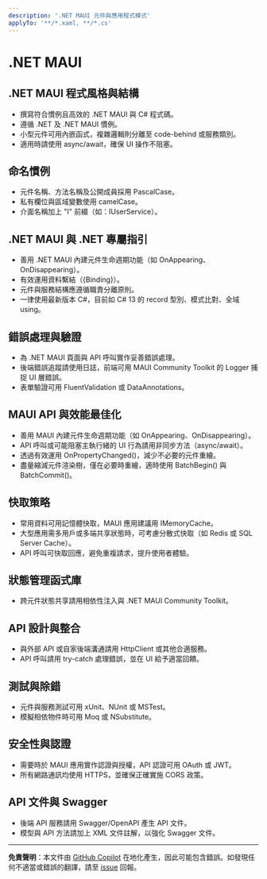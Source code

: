 ```yaml
---
description: '.NET MAUI 元件與應用程式模式'
applyTo: '**/*.xaml, **/*.cs'
---
```


# .NET MAUI

## .NET MAUI 程式風格與結構

- 撰寫符合慣例且高效的 .NET MAUI 與 C# 程式碼。
- 遵循 .NET 及 .NET MAUI 慣例。
- 小型元件可用內嵌函式，複雜邏輯則分離至 code-behind 或服務類別。
- 適用時請使用 async/await，確保 UI 操作不阻塞。

## 命名慣例

- 元件名稱、方法名稱及公開成員採用 PascalCase。
- 私有欄位與區域變數使用 camelCase。
- 介面名稱加上 "I" 前綴（如：IUserService）。

## .NET MAUI 與 .NET 專屬指引

- 善用 .NET MAUI 內建元件生命週期功能（如 OnAppearing、OnDisappearing）。
- 有效運用資料繫結（{Binding}）。
- 元件與服務結構應遵循職責分離原則。
- 一律使用最新版本 C#，目前如 C# 13 的 record 型別、模式比對、全域 using。

## 錯誤處理與驗證

- 為 .NET MAUI 頁面與 API 呼叫實作妥善錯誤處理。
- 後端錯誤追蹤請使用日誌，前端可用 MAUI Community Toolkit 的 Logger 捕捉 UI 層錯誤。
- 表單驗證可用 FluentValidation 或 DataAnnotations。

## MAUI API 與效能最佳化

- 善用 MAUI 內建元件生命週期功能（如 OnAppearing、OnDisappearing）。
- API 呼叫或可能阻塞主執行緒的 UI 行為請用非同步方法（async/await）。
- 透過有效運用 OnPropertyChanged()，減少不必要的元件重繪。
- 盡量縮減元件渲染樹，僅在必要時重繪，適時使用 BatchBegin() 與 BatchCommit()。

## 快取策略

- 常用資料可用記憶體快取，MAUI 應用建議用 IMemoryCache。
- 大型應用需多用戶或多端共享狀態時，可考慮分散式快取（如 Redis 或 SQL Server Cache）。
- API 呼叫可快取回應，避免重複請求，提升使用者體驗。

## 狀態管理函式庫

- 跨元件狀態共享請用相依性注入與 .NET MAUI Community Toolkit。

## API 設計與整合

- 與外部 API 或自家後端溝通請用 HttpClient 或其他合適服務。
- API 呼叫請用 try-catch 處理錯誤，並在 UI 給予適當回饋。

## 測試與除錯

- 元件與服務測試可用 xUnit、NUnit 或 MSTest。
- 模擬相依物件時可用 Moq 或 NSubstitute。

## 安全性與認證

- 需要時於 MAUI 應用實作認證與授權，API 認證可用 OAuth 或 JWT。
- 所有網路通訊均使用 HTTPS，並確保正確實施 CORS 政策。

## API 文件與 Swagger

- 後端 API 服務請用 Swagger/OpenAPI 產生 API 文件。
- 模型與 API 方法請加上 XML 文件註解，以強化 Swagger 文件。

---

**免責聲明**：本文件由 [GitHub Copilot](https://docs.github.com/copilot/about-github-copilot/what-is-github-copilot) 在地化產生，因此可能包含錯誤。如發現任何不適當或錯誤的翻譯，請至 [issue](../../issues) 回報。
